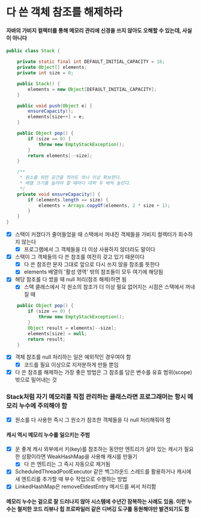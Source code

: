# 다 쓴 객체 참조를 해제하라
#### 자바의 가비지 컬렉터를 통해 메모리 관리에 신경을 쓰지 않아도 오해할 수 있는데, 사실이 아니다
~~~java
public class Stack {

    private static final int DEFAULT_INITIAL_CAPACITY = 16;
    private Object[] elements;
    private int size = 0;

    public Stack() {
        elements = new Object[DEFAULT_INITIAL_CAPACITY];
    }

    public void push(Object e) {
        ensureCapacity();
        elements[size++] = e;
    }

    public Object pop() {
        if (size == 0) {
            throw new EmptyStackException();
        }
        return elements[--size];
    }

    /**
     * 원소를 위한 공간을 적어도 하나 이상 확보한다.
     * 배열 크기를 늘려야 할 때마다 대략 두 배씩 늘린다.
     */
    private void ensureCapacity() {
        if (elements.length == size) {
            elements = Arrays.copyOf(elements, 2 * size + 1);
        }
    }
}
~~~
- [x] 스택이 커졌다가 줄어들었을 때 스택에서 꺼내진 객체들을 가비지 컬렉터가 회수하지 않는다
  - [x] 프로그램에서 그 객체들을 더 이상 사용하지 않더라도 말이다
- [x] 스택이 그 객체들의 다 쓴 참조를 여전히 갖고 있기 때문이다
  - [x] 다 쓴 참조란 문자 그대로 앞으로 다시 쓰지 않을 참조를 뜻한다
  - [x] elements 배열의 '활성 영역' 밖의 참조들이 모두 여기에 해당됨
- [x] 해당 참조를 다 썼을 때 null 처리(참조 해제)하면 됨
  - [x] 스택 클래스에서 각 원소의 참조가 더 이상 필요 없어지는 시점은 스택에서 꺼내질 때
~~~java
    public Object pop() {
        if (size == 0) {
            throw new EmptyStackException();
        }
        Object result = elements[--size];
        elements[size] = null;
        return result;
    }
~~~
- [x] 객체 참조를 null 처리하는 일은 예외적인 경우여야 함
  - [x] 코드를 필요 이상으로 지저분하게 만들 뿐임
- [x] 다 쓴 참조를 해제하는 가장 좋은 방법은 그 참조를 담은 변수를 유효 범위(scope) 밖으로 밀어내는 것
### Stack처럼 자기 메모리를 직접 관리하는 클래스라면 프로그래머는 항시 메모리 누수에 주의해야 함
-[x] 원소를 다 사용한 즉시 그 원소가 참조한 객체들을 다 null 처리해줘야 함
#### 캐시 역시 메모리 누수를 일으키는 주범
- [x] 운 좋게 캐시 외부에서 키(key)를 참조하는 동안만 엔트리가 살아 있는 캐시가 필요한 상황이라면 WeakHashMap을 사용해 캐시를 만들기
  - [x] 다 쓴 엔트리는 그 즉시 자동으로 제거됨
- [x] ScheduledThreadPoolExecutor 같은 백그라운드 스레드를 활용하거나 캐시에 새 엔트리를 추가할 때 부수 작업으로 수행하는 방법
- [x] LinkedHashMap은 removeEldestEntry 메서드를 써서 처리함
#### 메모리 누수는 겉으로 잘 드러나지 않아 시스템에 수년간 잠복하는 사례도 있음. 이런 누수는 철저한 코드 리뷰나 힙 프로파일러 같은 디버깅 도구를 동원해야만 발견되기도 함